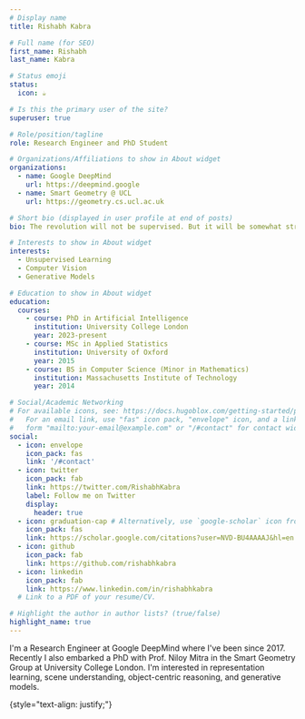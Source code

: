 ```yaml
---
# Display name
title: Rishabh Kabra

# Full name (for SEO)
first_name: Rishabh
last_name: Kabra

# Status emoji
status:
  icon: ☕️

# Is this the primary user of the site?
superuser: true

# Role/position/tagline
role: Research Engineer and PhD Student

# Organizations/Affiliations to show in About widget
organizations:
  - name: Google DeepMind
    url: https://deepmind.google
  - name: Smart Geometry @ UCL
    url: https://geometry.cs.ucl.ac.uk

# Short bio (displayed in user profile at end of posts)
bio: The revolution will not be supervised. But it will be somewhat structured.

# Interests to show in About widget
interests:
  - Unsupervised Learning
  - Computer Vision
  - Generative Models

# Education to show in About widget
education:
  courses:
    - course: PhD in Artificial Intelligence
      institution: University College London
      year: 2023-present
    - course: MSc in Applied Statistics
      institution: University of Oxford
      year: 2015
    - course: BS in Computer Science (Minor in Mathematics)
      institution: Massachusetts Institute of Technology
      year: 2014

# Social/Academic Networking
# For available icons, see: https://docs.hugoblox.com/getting-started/page-builder/#icons
#   For an email link, use "fas" icon pack, "envelope" icon, and a link in the
#   form "mailto:your-email@example.com" or "/#contact" for contact widget.
social:
  - icon: envelope
    icon_pack: fas
    link: '/#contact'
  - icon: twitter
    icon_pack: fab
    link: https://twitter.com/RishabhKabra
    label: Follow me on Twitter
    display:
      header: true
  - icon: graduation-cap # Alternatively, use `google-scholar` icon from `ai` icon pack
    icon_pack: fas
    link: https://scholar.google.com/citations?user=NVD-BU4AAAAJ&hl=en
  - icon: github
    icon_pack: fab
    link: https://github.com/rishabhkabra
  - icon: linkedin
    icon_pack: fab
    link: https://www.linkedin.com/in/rishabhkabra
  # Link to a PDF of your resume/CV.

# Highlight the author in author lists? (true/false)
highlight_name: true
---
```


I'm a Research Engineer at Google DeepMind where I've been since 2017. Recently I also embarked a PhD with Prof. Niloy Mitra in the Smart Geometry Group at University College London. I'm interested in representation learning, scene understanding, object-centric reasoning, and generative models.

{style="text-align: justify;"}
